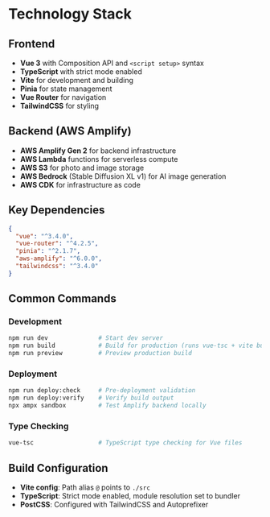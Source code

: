# Technology Stack

## Frontend

- **Vue 3** with Composition API and `<script setup>` syntax
- **TypeScript** with strict mode enabled
- **Vite** for development and building
- **Pinia** for state management
- **Vue Router** for navigation
- **TailwindCSS** for styling

## Backend (AWS Amplify)

- **AWS Amplify Gen 2** for backend infrastructure
- **AWS Lambda** functions for serverless compute
- **AWS S3** for photo and image storage
- **AWS Bedrock** (Stable Diffusion XL v1) for AI image generation
- **AWS CDK** for infrastructure as code

## Key Dependencies

```json
{
  "vue": "^3.4.0",
  "vue-router": "^4.2.5",
  "pinia": "^2.1.7",
  "aws-amplify": "^6.0.0",
  "tailwindcss": "^3.4.0"
}
```

## Common Commands

### Development
```bash
npm run dev              # Start dev server
npm run build            # Build for production (runs vue-tsc + vite build)
npm run preview          # Preview production build
```

### Deployment
```bash
npm run deploy:check     # Pre-deployment validation
npm run deploy:verify    # Verify build output
npx ampx sandbox         # Test Amplify backend locally
```

### Type Checking
```bash
vue-tsc                  # TypeScript type checking for Vue files
```

## Build Configuration

- **Vite config**: Path alias `@` points to `./src`
- **TypeScript**: Strict mode enabled, module resolution set to bundler
- **PostCSS**: Configured with TailwindCSS and Autoprefixer
